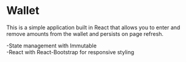 # Wallet

This is a simple application built in React that allows you to enter and remove amounts from the wallet and persists on page refresh.

-State management with Immutable
<br>
-React with React-Bootstrap for responsive styling 



